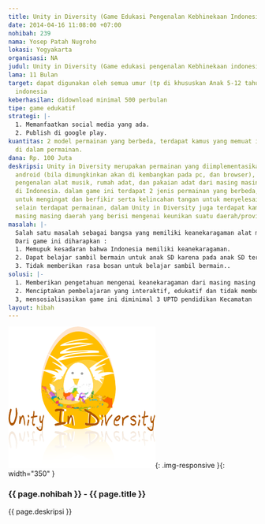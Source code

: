 ```yaml
---
title: Unity in Diversity (Game Edukasi Pengenalan Kebhinekaan Indonesia)
date: 2014-04-16 11:08:00 +07:00
nohibah: 239
nama: Yosep Patah Nugroho
lokasi: Yogyakarta
organisasi: NA
judul: Unity in Diversity (Game edukasi pengenalan Kebhinekaan indonesia)
lama: 11 Bulan
target: dapat digunakan oleh semua umur (tp di khususkan Anak 5-12 tahun) di seluruh
  indonesia
keberhasilan: didownload minimal 500 perbulan
tipe: game edukatif
strategi: |-
  1. Memanfaatkan social media yang ada.
  2. Publish di google play.
kuantitas: 2 model permainan yang berbeda, terdapat kamus yang memuat isi yang tedapat
  di dalam permainan.
dana: Rp. 100 Juta
deskripsi: Unity in Diversity merupakan permainan yang diimplementasikan pada platform
  android (bila dimungkinkan akan di kembangkan pada pc, dan browser), yang mana menawarkan
  pengenalan alat musik, rumah adat, dan pakaian adat dari masing masing provinsi
  di Indonesia. dalam game ini terdapat 2 jenis permainan yang berbeda, yang mengajak
  untuk mengingat dan berfikir serta kelincahan tangan untuk menyelesaikan tantangan.
  selain terdapat permainan, dalam Unity in Diversity juga terdapat kamus tentang
  masing masing daerah yang berisi mengenai keunikan suatu daerah/provinsi.
masalah: |-
  Salah satu masalah sebagai bangsa yang memiliki keanekaragaman alat musik tradisional, rumah adat, pakaian adat, dan beberapa hal lainnya tentu tidak dapat di pungkiri bahwa orang dewasa pun sering kali tidak mengenal keaneka ragaman yang berasal dari seluruh indonesia. Jangankan ingin mengenal seluruh indonesia, kadang tak jarang dijumpai mengenal daerahnya sendiri saja malah tidak.
  Dari game ini diharapkan :
  1. Memupuk kesadaran bahwa Indonesia memiliki keanekaragaman.
  2. Dapat belajar sambil bermain untuk anak SD karena pada anak SD terdapat mata pelajaran IPS.
  3. Tidak memberikan rasa bosan untuk belajar sambil bermain..
solusi: |-
  1. Memberikan pengetahuan mengenai keanekaragaman dari masing masing daerah.
  2. Menciptakan pembelajaran yang interaktif, edukatif dan tidak membosankan
  3, mensosialisasikan game ini diminimal 3 UPTD pendidikan Kecamatan
layout: hibah
---
```


![239](/static/img/hibahcms/239.png){: .img-responsive }{: width="350" }

### {{ page.nohibah }} - {{ page.title }}

{{ page.deskripsi }}
